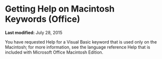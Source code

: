 
# Getting Help on Macintosh Keywords (Office)

 **Last modified:** July 28, 2015

You have requested Help for a Visual Basic keyword that is used only on the Macintosh; for more information, see the language reference Help that is included with Microsoft Office Macintosh Edition.
